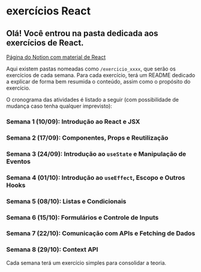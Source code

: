 # exercícios React

## Olá! Você entrou na pasta dedicada aos exercícios de React.

[Página do Notion com material de React](https://uspcodelabsanca.notion.site/Desenvolvendo-aplica-es-web-com-React-490eddd7af3040e1b46292080eb35e51)

Aqui existem pastas nomeadas como ```/exercicio_xxxx```, que serão os exercícios de cada semana. Para cada exercício, terá um README dedicado a explicar de forma bem resumida o conteúdo, assim como o propósito do exercício.

O cronograma das atividades é listado a seguir (com possibilidade de mudança caso tenha qualquer imprevisto):

### Semana 1 (10/09): Introdução ao React e JSX
### Semana 2 (17/09): Componentes, Props e Reutilização
### Semana 3 (24/09): Introdução ao `useState` e Manipulação de Eventos
### Semana 4 (01/10): Introdução ao `useEffect`, Escopo e Outros Hooks
### Semana 5 (08/10): Listas e Condicionais
### Semana 6 (15/10): Formulários e Controle de Inputs
### Semana 7 (22/10): Comunicação com APIs e Fetching de Dados
### Semana 8 (29/10): Context API

Cada semana terá um exercício simples para consolidar a teoria.
